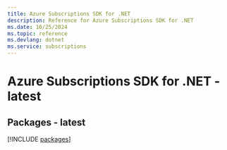 ```yaml
---
title: Azure Subscriptions SDK for .NET
description: Reference for Azure Subscriptions SDK for .NET
ms.date: 10/25/2024
ms.topic: reference
ms.devlang: dotnet
ms.service: subscriptions
---
```

# Azure Subscriptions SDK for .NET - latest
## Packages - latest
[!INCLUDE [packages](subscriptions-index.md)]
